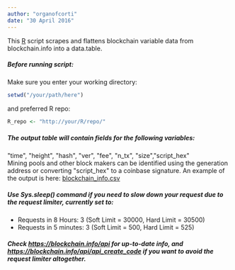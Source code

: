 ```yaml
---
author: "organofcorti"
date: "30 April 2016"
---
```


This [R](http://r-project.org) script scrapes and flattens blockchain variable data from blockchain.info into a data.table. 


##### Before running script:
Make sure you enter your working directory:  
```R
setwd("/your/path/here")
```  
and preferred R repo:  
```R
R_repo <- "http://your/R/repo/"
```
  
##### The output table will contain fields for the following variables:
"time", "height", "hash", "ver", "fee", "n_tx", "size","script_hex"  
Mining pools and other block makers can be identified using the generation address or converting "script_hex" to a coinbase signature. An example of the output is here: [blockchain_info.csv](https://github.com/organofcorti/blockchain-info-scraper/blob/master/blockchain_info.csv)


##### Use Sys.sleep() command if you need to slow down your request due to the request limiter, currently set to:
   * Requests in 8 Hours: 3 (Soft Limit = 30000, Hard Limit = 30500) 
   * Requests in 5 minutes: 3 (Soft Limit = 500, Hard Limit = 525) 

  
##### Check https://blockchain.info/api for up-to-date info, and https://blockchain.info/api/api_create_code if you want to avoid the request limiter altogether.


